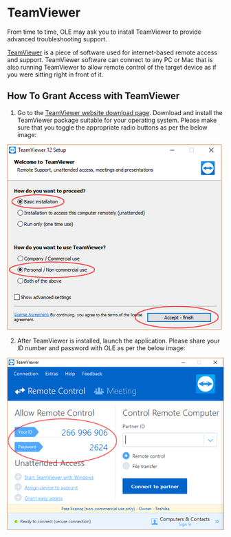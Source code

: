 # TeamViewer

From time to time, OLE may ask you to install TeamViewer to provide advanced troubleshooting support.

[TeamViewer](https://www.teamviewer.com) is a piece of software used for internet-based remote access and support. TeamViewer software can connect to any PC or Mac that is also running TeamViewer to allow remote control of the target device as if you were sitting right in front of it.

## How To Grant Access with TeamViewer

1. Go to the [TeamViewer website download page](https://www.teamviewer.com/download). Download and install the TeamViewer package suitable for your operating system. Please make sure that you toggle the appropriate radio buttons as per the below image:

  ![TeamViewer Installation Setup Options](images/tg-teamviewer-setup.png)

2. After TeamViewer is installed, launch the application. Please share your ID number and password with OLE as per the below image:

  ![TeamViewer ID number & password](images/tg-teamviewer-codes.png)
